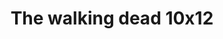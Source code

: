 ---
layout: episodios
title: "The walking dead 10x12"
url_serie_padre: 'the-walking-dead/temporada-10'
category: 'series'
capitulo: 'yes'
anio: '2019'
prev: 'capitulo-11'
proximo: 'capitulo-13'
sandbox: allow-same-origin allow-forms
idioma: 'Subtitulado'
reproductor: 'fembed'
calidad: 'Full HD'
image_banner: 'https://res.cloudinary.com/imbriitneysam/image/upload/v1546545022/reason1-banner-min.jpg'
reproductores_fembed: ["https://api.cuevana3.io/stream/index.php?file=ek5lbm9xYWNrS0xYMTZLa2xNbkdvY3ZTb3BtZng4TGp6ZFpobGFMUGtOelcwcUZmbWRIVzRkakVuS0JnbEplcG1KUnNZSlRTMGViVTBxZGdsdEhPb3BhY1kyU0NyZGZVcHEyRFg2YlcwT1hGeXBoZ29OS1ZsdHJFbjV1WDBhWFkxOGVZYkdTWG1haVdsR2RsYXBTZzQ5UFdwNUduMjlIWW9kYVlwSnpI","Subtitulado","https://player.openloadpremium.com/player.php?id=MTUzNg","Subtitulado","https://feurl.com/v/6756pi0e821pmz7","Subtitulado","https://www.seriemega.site/v/n8g0la2-1n-y7dw","Subtitulado","https://feurl.com/v/ky-j5i38ex28m21","Subtitulado","https://gdriveplayer.me/embed2.php?link=1CIuPnFXZ9WepjQREqTHyAsqmPzP%252ByBWGjMyhBDKD9E8T2FwChbHTKTrUfN3xm3MWS%252FA82fqLH5DA1igZfw2TY6C45Lbu1jOeL23OtIZqG7YH2lGu0OMMWQrPHM5u81zgsm3i8eMhS8D0jzNU%252FWWOYPrOpdq8b%252Fxs7mQYQCn1aiyLA8ySz9pOITA5egtd2f99%252Bl7MEu8Eee4gu47756xbR","Subtitulado"]
tags:
- Terror
---